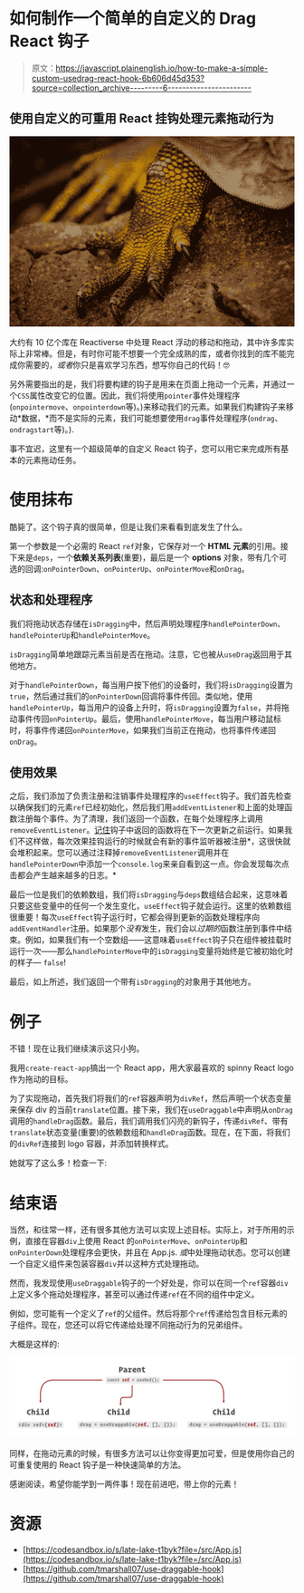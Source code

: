 # 如何制作一个简单的自定义的 Drag React 钩子

> 原文：<https://javascript.plainenglish.io/how-to-make-a-simple-custom-usedrag-react-hook-6b606d45d353?source=collection_archive---------6----------------------->

## 使用自定义的可重用 React 挂钩处理元素拖动行为

![](img/9b6c4782ae62c07c0227b8f0d99cd954.png)

大约有 10 亿个库在 Reactiverse 中处理 React 浮动的移动和拖动，其中许多库实际上非常棒。但是，有时你可能不想要一个完全成熟的库，或者你找到的库不能完成你需要的，*或者*你只是喜欢学习东西，想写你自己的代码！🤓

另外需要指出的是，我们将要构建的钩子是用来在页面上拖动一个元素，并通过一个`CSS`属性改变它的位置。因此，我们将使用`pointer`事件处理程序(`onpointermove`、`onpointerdown`等)。)来移动我们的元素。如果我们构建钩子来移动*数据，*而不是实际的元素，我们可能想要使用`drag`事件处理程序(`ondrag`、`ondragstart`等)。).

事不宜迟，这里有一个超级简单的自定义 React 钩子，您可以用它来完成所有基本的元素拖动任务。

# 使用抹布

酷毙了。这个钩子真的很简单，但是让我们来看看到底发生了什么。

第一个参数是一个必需的 React `ref`对象，它保存对一个 **HTML 元素**的引用。接下来是`deps`，一个**依赖关系列表**(重要)，最后是一个 **options** 对象，带有几个可选的回调:`onPointerDown`、`onPointerUp`、`onPointerMove`和`onDrag`。

## 状态和处理程序

我们将拖动状态存储在`isDragging`中，然后声明处理程序`handlePointerDown`、`handlePointerUp`和`handlePointerMove`。

`isDragging`简单地跟踪元素当前是否在拖动。注意，它也被从`useDrag`返回用于其他地方。

对于`handlePointerDown`，每当用户按下他们的设备时，我们将`isDragging`设置为`true`，然后通过我们的`onPointerDown`回调将事件传回。类似地，使用`handlePointerUp`，每当用户的设备上升时，将`isDragging`设置为`false`，并将拖动事件传回`onPointerUp`。最后，使用`handlePointerMove`，每当用户移动鼠标时，将事件传递回`onPointerMove`，如果我们当前正在拖动，也将事件传递回`onDrag`。

## 使用效果

之后，我们添加了负责注册和注销事件处理程序的`useEffect`钩子。我们首先检查以确保我们的元素`ref`已经初始化，然后我们用`addEventListener`和上面的处理函数注册每个事件。为了清理，我们返回一个函数，在每个处理程序上调用`removeEventListener`。[记住](https://www.osmosis.org/learn/Remember)钩子中返回的函数将在下一次更新之前运行。如果我们不这样做，每次效果挂钩运行的时候就会有新的事件监听器被注册*，这很快就会堆积起来。您可以通过注释掉`removeEventListener`调用并在`handlePointerDown`中添加一个`console.log`来亲自看到这一点。你会发现每次点击都会产生越来越多的日志。*

最后一位是我们的依赖数组，我们将`isDragging`与`deps`数组结合起来，这意味着只要这些变量中的任何一个发生变化，`useEffect`钩子就会运行。这里的依赖数组很重要！每次`useEffect`钩子运行时，它都会得到更新的函数处理程序向`addEventHandler`注册。如果那个*没有*发生，我们会以*过期的*函数注册到事件中结束。例如，如果我们有一个空数组——这意味着`useEffect`钩子只在组件被挂载时运行一次——那么`handlePointerMove`中的`isDragging`变量将始终是它被初始化时的样子— `false`!

最后，如上所述，我们返回一个带有`isDragging`的对象用于其他地方。

# 例子

不错！现在让我们继续演示这只小狗。

我用`create-react-app`搞出一个 React app，用大家最喜欢的 spinny React logo 作为拖动的目标。

为了实现拖动，首先我们将我们的`ref`容器声明为`divRef`，然后声明一个状态变量来保存 div 的当前`translate`位置。接下来，我们在`useDraggable`中声明从`onDrag`调用的`handleDrag`函数。最后，我们调用我们闪亮的新钩子，传递`divRef`、带有`translate`状态变量(重要)的依赖数组和`handleDrag`函数。现在，在下面，将我们的`divRef`连接到 logo 容器，并添加转换样式。

她就写了这么多！检查一下:

# 结束语

当然，和往常一样，还有很多其他方法可以实现上述目标。实际上，对于所用的示例，直接在容器`div`上使用 React 的`onPointerMove`、`onPointerUp`和`onPointerDown`处理程序会更快，并且在 App.js. *或*中处理拖动状态。您可以创建一个自定义组件来包装容器`div`并以这种方式处理拖动。

然而，我发现使用`useDraggable`钩子的一个好处是，你可以在同一个`ref`容器`div`上定义多个拖动处理程序，甚至可以通过传递`ref`在不同的组件中定义。

例如，您可能有一个定义了`ref`的父组件。然后将那个`ref`传递给包含目标元素的子组件。现在，您还可以将它传递给处理不同拖动行为的兄弟组件。

大概是这样的:

![](img/9d54e85709e1eac6b6b1a4f86ac54c4e.png)

同样，在拖动元素的时候，有很多方法可以让你变得更加可爱，但是使用你自己的可重复使用的 React 钩子是一种快速简单的方法。

感谢阅读，希望你能学到一两件事！现在前进吧，带上你的元素！

# 资源

*   [https://codesandbox.io/s/late-lake-t1byk?file=/src/App.js](https://codesandbox.io/s/late-lake-t1byk?file=/src/App.js)
*   [https://github.com/tmarshall07/use-draggable-hook](https://github.com/tmarshall07/use-draggable-hook)